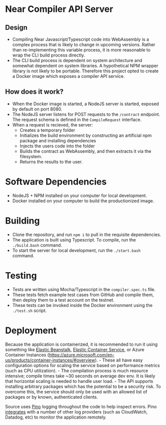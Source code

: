 # Near Compiler API Server

## Design 
- Compiling Near Javascript/Typescript code into WebAssembly is a complex process that is likely to change in upcoming versions. Rather than re-implementing this variable process, it is more reasonable to wrap the CLI build process directly.
- The CLI build process is dependent on system architecture and somewhat dependent on system libraries. A hypothetical NPM wrapper library is not likely to be portable. Therefore this project opted to create a Docker image which exposes a compiler API service.

## How does it work?
- When the Docker image is started, a NodeJS server is started, exposed by default on port 8080.
- The NodeJS server listens for POST requests to the `/contract` endpoint. The request schema is defined in the `CompileRequest` interface.
- When a request is recieved, the server:
  - Creates a temporary folder
  - Initializes the build environment by constructing an artificial npm package and installing dependencies
  - Injects the users code into the folder
  - Builds the contract as WebAssembly, and then extracts it via the filesystem.
  - Returns the results to the user.

# Software Dependencies
- NodeJS + NPM installed on your computer for local development.
- Docker installed on your computer to build the productionized image.

# Building
- Clone the repository, and run `npm i` to pull in the requisite dependencies.
- The application is built using Typescript. To compile, run the `./build.bash` command.
- To start the server for local development, run the `./start.bash` command.

# Testing 
 - Tests are written using Mocha/Typescript in the `compiler.spec.ts` file.
 - These tests fetch example test cases from GitHub and compile them, then deploy them to a test account on the testnet.
 - These tests can be invoked inside the Docker environment using the `./test.sh` script.

 # Deployment
 Because the application is containerized, it is recommended to run it using something like [Elastic Beanstalk](https://aws.amazon.com/elasticbeanstalk/), [Elastic Container Service](https://aws.amazon.com/ecs/), or Azure Container Instances (https://azure.microsoft.com/en-us/products/container-instances/#overview). 
    - These all have easy configuration options for scaling the service based on performance metrics (such as CPU utilization).
    - The compilation process is much resource intensive; compile times take ~30 seconds on average dev env. It is likely that horizontal scaling is needed to handle user load.
    - The API supports installing arbitrary packages which has the potential to be a security risk. To overcome this, the service should only be used with an allowed list of packages or by known, authenticated clients.
  
  Source uses [Pino](https://github.com/pinojs/pino) logging throughout the code to help inspect errors.  Pino [integrates](https://github.com/pinojs/pino/blob/master/docs/transports.md) with a number of other log providers (such as CloudWatch, Datadog, etc) to monitor the application remotely.
